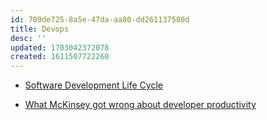```yaml
---
id: 709de725-8a5e-47da-aa80-dd261137580d
title: Devops
desc: ''
updated: 1703042372078
created: 1611507722260
---
```


- [Software Development Life Cycle](https://blog.codegiant.io/software-development-life-cycle-the-ultimate-guide-2020-153d17bb20fb)

- [What McKinsey got wrong about developer productivity](https://leaddev.com/process/what-mckinsey-got-wrong-about-developer-productivity)
